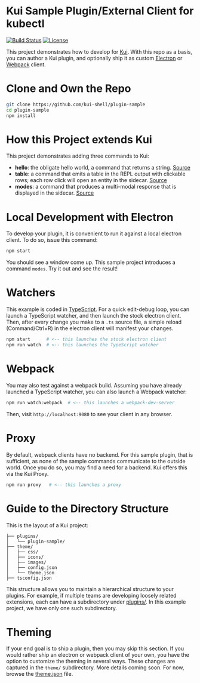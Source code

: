 # Kui Sample Plugin/External Client for kubectl

[![Build Status](https://travis-ci.org/kui-shell/plugin-sample.svg?branch=master)](https://travis-ci.org/kui-shell/plugin-sample)
[![License](https://img.shields.io/badge/license-Apache%202.0-blue.svg)](https://opensource.org/licenses/Apache-2.0)

This project demonstrates how to develop for
[Kui](https://github.com/IBM/kui). With this repo as a basis, you can
author a Kui plugin, and optionally ship it as custom
[Electron](https://electronjs.org) or [Webpack](https://webpackjs.org)
client.

# Clone and Own the Repo

```bash
git clone https://github.com/kui-shell/plugin-sample
cd plugin-sample
npm install
```

# How this Project extends Kui

This project demonstrates adding three commands to Kui: 
- **hello**: the obligate hello world, a command that returns a
  string. [Source](plugins/plugin-sample/src/lib/cmds/say-hello.ts)
- **table**: a command that emits a table in the REPL output with
  clickable rows; each row click will open an entity in the
  sidecar. [Source](plugins/plugin-sample/src/lib/cmds/table.ts)
- **modes**: a command that produces a multi-modal response that is
  displayed in the
  sidecar. [Source](plugins/plugin-sample/src/lib/cmds/modes.ts)

# Local Development with Electron

To develop your plugin, it is convenient to run it against a local
electron client. To do so, issue this command:

```bash
npm start
```

You should see a window come up. This sample project introduces a
command `modes`. Try it out and see the result!

# Watchers

This example is coded in
[TypeScript](https://www.typescriptlang.org/). For a quick edit-debug
loop, you can launch a TypeScript watcher, and then launch the stock
electron client. Then, after every change you make to a `.ts` source
file, a simple reload (Command/Ctrl+R) in the electron client will
manifest your changes.

```bash
npm start      # <-- this launches the stock electron client
npm run watch  # <-- this launches the TypeScript watcher
```

# Webpack

You may also test against a webpack build. Assuming you have already
launched a TypeScript watcher, you can also launch a Webpack watcher:

```bash
npm run watch:webpack  # <-- this launches a webpack-dev-server
```

Then, visit `http://localhost:9080` to see your client in any browser.

# Proxy

By default, webpack clients have no backend. For this sample plugin,
that is sufficient, as none of the sample commands communicate to the
outside world. Once you do so, you may find a need for a backend. Kui
offers this via the Kui Proxy.

```bash
npm run proxy   # <-- this launches a proxy
```

# Guide to the Directory Structure

This is the layout of a Kui project:

```
├── plugins/
│   └── plugin-sample/
├── theme/
│   ├── css/
│   ├── icons/
│   ├── images/
│   ├── config.json
│   └── theme.json
├── tsconfig.json
```

This structure allows you to maintain a hierarchical structure to your
plugins. For example, if multiple teams are developing loosely related
extensions, each can have a subdirectory under [plugins/](plugins/). In this
example project, we have only one such subdirectory.

# Theming

If your end goal is to ship a plugin, then you may skip this
section. If you would rather ship an electron or webpack client of
your own, you have the option to customize the theming in several
ways. These changes are captured in the `theme/` subdirectory. More
details coming soon. For now, browse the
[theme.json](theme/theme.json) file.

